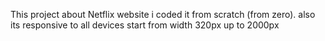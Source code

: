 This project about Netflix website i coded it from scratch (from zero).
also its responsive to all devices start from width 320px up to 2000px
